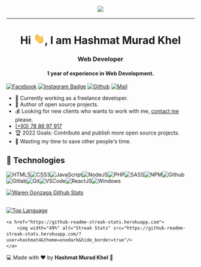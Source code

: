 
<!---
Hashmat4/Hashmat4 is a ✨ special ✨ repository because its `README.md` (this file) appears on your GitHub profile.
You can click the Preview link to take a look at your changes.
-->
<p align="center"><img src="https://images.unsplash.com/photo-1510915228340-29c85a43dcfe?ixid=MnwxMjA3fDB8MHxwaG90by1wYWdlfHx8fGVufDB8fHx8&ixlib=rb-1.2.1&auto=format&fit=crop&w=750&q=80" height="200"/>
</p>

<hr>
<h1 align="center">Hi <img src="https://raw.githubusercontent.com/ABSphreak/ABSphreak/master/gifs/Hi.gif" width="30px">, I am 
Hashmat Murad Khel</h1>
<h3 align="center">Web Developer </h3>
<h4 align="center">1 year of experience in Web Development.</h4>


[![Facebook](https://img.shields.io/badge/facebook-%231877F2.svg?&style=for-the-badge&logo=facebook&logoColor=white)](https://www.facebook.com/hashmat481)
[![Instagram Badge](https://img.shields.io/badge/-Instagram-blue?style=flat&logo=Instagram&logoColor=white)](https://www.instagram.com/hashmat.__.malik/)
[![Github](https://img.shields.io/badge/GitHub-100000?style=for-the-badge&logo=github&logoColor=white)](https://github.com/hashmat4)
[![Mail](https://img.shields.io/badge/Gmail-D14836?style=for-the-badge&logo=gmail&logoColor=white)](mailto:hashmatullahh481@gmail.com)
- :muscle: Currently working as a freelance developer.
- :gift_heart: Author of open source projects.
- :moneybag: Looking for new clients who wants to work with me, [contact me](hashmatullahh481@gmail.com) please.
- <a href="tel:+93788697917"> (+93) 78 86 97 917</a>
- :trophy: 2022 Goals: Contribute and publish more open source projects.
- :dart: Wasting my time to save other people's time.


## :wrench: Technologies

![HTML5](https://img.icons8.com/color/30/html-5.png)![CSS3](https://img.icons8.com/color/30/css3.png)![JavaScript](https://img.icons8.com/color/30/javascript.png)![NodeJS](https://img.icons8.com/color/30/nodejs.png)![PHP](https://img.icons8.com/color/30/php.png)![SASS](https://img.icons8.com/color/30/sass.png)![NPM](https://img.icons8.com/color/30/npm.png)![Github](https://img.icons8.com/material-outlined/30/github.png)![Gitlab](https://img.icons8.com/color/30/gitlab.png)![Git](https://img.icons8.com/color/30/git.png)![VSCode](https://img.icons8.com/color/30/flutter.png)![ReactJS](https://img.icons8.com/color/30/react-native.png)![Windows](https://img.icons8.com/color/30/console.png)

[![Waren Gonzaga Github Stats](https://github-readme-stats.vercel.app/api?username=hashmat4&count_private=true&theme=chartreuse-dark)](https://github-readme-stats.vercel.app/api?username=hashmat4&count_private=true&theme=chartreuse-dark) <br/><br/>

[![Top Language](https://github-readme-stats.vercel.app/api/top-langs/?username=hashmat4&layout=compact&theme=chartreuse-dark)](https://github-readme-stats.vercel.app/api/top-langs/?username=hashmat4&theme=chartreuse-dark)

    <a href="https://github-readme-streak-stats.herokuapp.com">
        <img width="49%" alt="Streak Stats" src="https://github-readme-streak-stats.herokuapp.com/?user=hashmat4&theme=onedark&hide_border=true"/>
    </a>
</details>

 
:computer: Made with :heart: by **Hashmat Murad Khel**  :pray:
